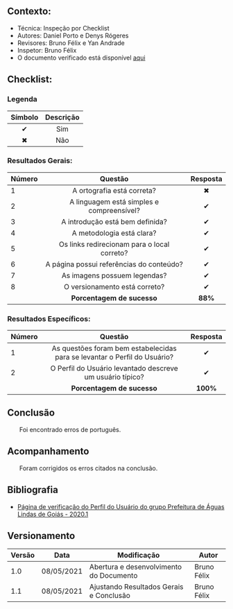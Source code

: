 ## Contexto:	
 - Técnica: Inspeção por Checklist
 - Autores: Daniel Porto e Denys Rógeres
 - Revisores: Bruno Félix e Yan Andrade
 - Inspetor: Bruno Félix
 - O documento verificado está disponível [aqui](../../analise-de-requisitos/perfil-do-usuario.md)

## Checklist:

### Legenda 

|Símbolo|Descrição|
|:-:|:-:|
|✔|Sim|
|✖|Não|

### Resultados Gerais:
|Número|Questão|Resposta|
|:-|:-:|:-:|
|1|A ortografia está correta?|✖|
|2|A linguagem está simples e compreensível?|✔|
|3|A introdução está bem definida?|✔|
|4|A metodologia está clara?|✔|
|5|Os links redirecionam para o local correto?|✔|
|6|A página possui referências do conteúdo?|✔|
|7|As imagens possuem legendas?|✔|
|8|O versionamento está correto?|✔|
||**Porcentagem de sucesso**|**88%**|

### Resultados Específicos:
|Número|Questão|Resposta|
|:-|:-:|:-:|
|1|As questões foram bem estabelecidas para se levantar o Perfil do Usuário?|✔|
|2|O Perfil do Usuário levantado descreve um usuário típico?|✔|
||**Porcentagem de sucesso**|**100%**|

## Conclusão
&emsp;&emsp;Foi encontrado erros de português.

## Acompanhamento
&emsp;&emsp;Foram corrigidos os erros citados na conclusão.

## Bibliografia
- [Página de verificação do Perfil do Usuário do grupo Prefeitura de Águas Lindas de Goiás - 2020.1](https://interacao-humano-computador.github.io/2020.1-Prefeiturade-Aguas-Lindas-de-Goias/verificacao/veri_questionario/)

## Versionamento
|Versão|Data|Modificação|Autor|
|--|--|--|--|
|1.0|08/05/2021|Abertura e desenvolvimento do Documento|Bruno Félix|
|1.1|08/05/2021|Ajustando Resultados Gerais e Conclusão|Bruno Félix|
